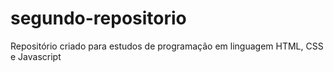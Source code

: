 # segundo-repositorio
Repositório criado para estudos de programação em linguagem HTML, CSS e Javascript
